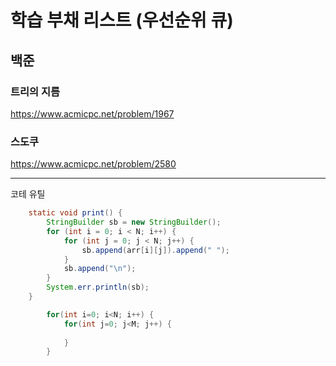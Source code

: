 # 학습 부채 리스트 (우선순위 큐)

## 백준

### 트리의 지름
https://www.acmicpc.net/problem/1967

### 스도쿠
https://www.acmicpc.net/problem/2580

---

코테 유틸

```java
	static void print() {
		StringBuilder sb = new StringBuilder();
		for (int i = 0; i < N; i++) {
			for (int j = 0; j < N; j++) {
				sb.append(arr[i][j]).append(" ");
			}
			sb.append("\n");
		}
		System.err.println(sb);
	}

		for(int i=0; i<N; i++) {
			for(int j=0; j<M; j++) {
				
			}
		}

```
